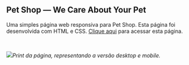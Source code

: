 <h2 text-align: center>Pet Shop — We Care About Your Pet</h2>
<p>Uma simples página web responsiva para Pet Shop. Esta página foi desenvolvida com HTML e CSS. <a href="https://luigieterovik.github.io/we-care-your-pet/"> Clique aqui</a> para acessar esta página.</p>

<br>

<img src="https://github.com/luigiolivi/we-care-your-pet/blob/master/images/PrtSc.jpg?raw=true" id="image"><label for="image"><i>Print da página, representando a versão desktop e mobile.</i></label>
